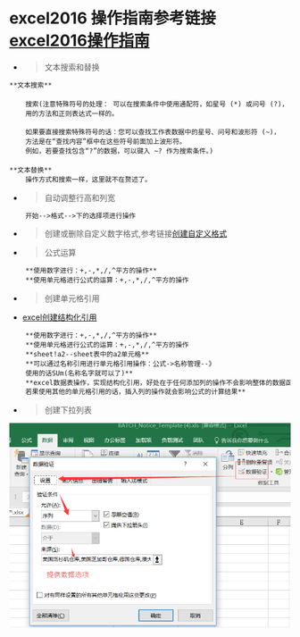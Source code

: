 # excel2016 操作指南参考链接[excel2016操作指南](https://support.office.com/zh-cn/excel)


* > 文本搜索和替换

```txt
**文本搜索**

    搜索(注意特殊符号的处理： 可以在搜索条件中使用通配符，如星号 (*) 或问号 (?)，
    用的方法和正则表达式一样的。

    如果要直接搜索特殊符号的话：您可以查找工作表数据中的星号、问号和波形符 (~)，
    方法是在“查找内容”框中在这些符号前面加上波形符。
    例如，若要查找包含“?”的数据，可以键入 ~? 作为搜索条件。)

**文本替换**
    操作方式和搜索一样，这里就不在赘述了。
```

* > 自动调整行高和列宽

```txt
    开始-->格式-->下的选择项进行操作
```

* > 创建或删除自定义数字格式,参考链接[创建自定义格式](https://support.office.com/zh-cn/article/%E5%88%9B%E5%BB%BA%E6%88%96%E5%88%A0%E9%99%A4%E8%87%AA%E5%AE%9A%E4%B9%89%E6%95%B0%E5%AD%97%E6%A0%BC%E5%BC%8F-78f2a361-936b-4c03-8772-09fab54be7f4)

* > 公式运算

```txt
    **使用数字进行：+,-,*,/,^平方的操作**
    **使用单元格进行公式的运算：+,-,*,/,^平方的操作
```

* > 创建单元格引用

* [excel创建结构化引用](https://support.office.com/zh-cn/article/%E5%AF%B9-Excel-%E8%A1%A8%E6%A0%BC%E4%BD%BF%E7%94%A8%E7%BB%93%E6%9E%84%E5%8C%96%E5%BC%95%E7%94%A8-f5ed2452-2337-4f71-bed3-c8ae6d2b276e?ui=zh-CN&rs=zh-CN&ad=CN)

```txt
    **使用数字进行：+,-,*,/,^平方的操作**
    **使用单元格进行公式的运算：+,-,*,/,^平方的操作
    **sheet!a2--sheet表中的a2单元格**
    **可以通过名称引用进行单元格引用操作：公式->名称管理--》
    使用的话SUm(名称名字就可以了)**
    **excel数据表操作，实现结构化引用，好处在于任何添加列的操作不会影响整体的数据函数运算的结果，
    若果使用其他的单元格引用的话，插入列的操作就会影响公式的计算结果**
```

* > 创建下拉列表

![createorder](images/CreateListOrderExcel.png)

